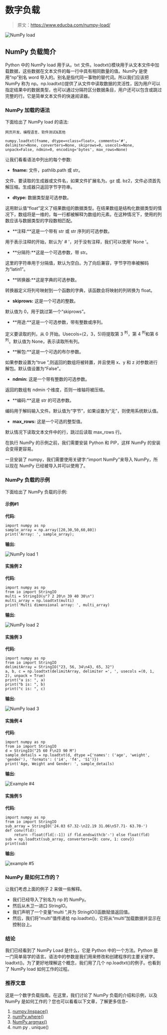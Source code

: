 # 数字负载

> 原文：<https://www.educba.com/numpy-load/>

![NumPy load](img/ee8f11967572013914a60d674a3261ec.png)



## NumPy 负载简介

Python 中的 NumPy load 用于从。txt 文件。loadtxt()模块用于从文本文件中加载数据，这些数据在文本文件的每一行中具有相同数量的值。NumPy 是使用“np”别名 word 导入的。别名是指代同一事物的替代词。所以我们应该把 NumPy 称为 np。np.loadtxt()提供了从文件中读取数据的灵活性，因为用户可以指定结果中的数据类型，也可以通过分隔符区分数据条目，用户还可以包含或跳过完整的行。它是简单文本文件的快速阅读器。

### NumPy 加载的语法

下面给出了 NumPy load 的语法:

<small>网页开发、编程语言、软件测试&其他</small>

```
numpy.loadtxt(fname, dtype=<class=float>, comments='#', delimiter=None, converters=None, skiprows=0, usecols=None, unpack=False, ndmin=0, encoding='bytes', max_rows=None)
```

让我们看看语法中列出的每个参数:

*   **fname:** 文件，pathlib.path 或 str。

文件、要读取的生成器或文件名，如果文件扩展名为。gz 或. bz2，文件必须首先解压缩。生成器只返回字节字符串。

*   **dtype:** 数据类型是可选参数。

这用默认值“float”定义了结果数组的数据类型。在结果数组是结构化数据类型的情况下，数组将是一维的，每一行都被解释为数组的元素。在这种情况下，使用的列数应该与数据类型的字段数相匹配。

*   **注释:**这是一个带有 str 或 str 序列的可选参数。

用于表示注释的开始，默认为' # '，对于没有注释，我们可以使用' None '。

*   **分隔符:**这是一个可选参数，带 str。

这里的字符串用于分隔值，默认为空白。为了向后兼容，字节字符串被解码为“latin1”。

*   **转换器:**这是字典的可选参数。

转换器定义将列号映射到一个函数的字典，该函数会将映射的列转换为 float。

*   **skiprows:** 这是一个可选的整数。

默认值为 0，用于跳过第一个“skiprows”。

*   **用途:**这是一个可选参数，带有整数或序列。

定义要读取的列，从 0 开始。Usecols=(2，3，5)将提取第 3 <sup>列</sup>，第 4 <sup>列</sup>和第 6 <sup>列</sup>。默认值为 None，表示读取所有列。

*   **解包:**这是一个可选的布尔参数。

如果参数设置为“true ”,则返回的数组将被转置，并且使用 x、y 和 z 对参数进行解包。默认值设置为“False”。

*   **ndmin:** 这是一个带有整数的可选参数。

返回的数组有 ndmin 个维度，否则一维轴将被压缩。

*   **编码:**这是 str 的可选参数。

编码用于解码输入文件。默认值为“字节”，如果设置为“无”，则使用系统默认值。

*   **max_rows:** 这是一个可选的整型值。

默认情况下读取文本文件中的行，跳过后读取 max_rows 行。

在执行 NumPy 的示例之前，我们需要安装 Python 和 PIP，这样 NumPy 的安装会变得更容易。

一旦安装了 numpy，我们需要使用关键字:“import NumPy”来导入 NumPy，所以现在 NumPy 已经被导入并可以使用了。

### NumPy 负载的示例

下面给出了 NumPy 负载的示例:

#### 示例#1

**代码:**

```
import numpy as np
sample_array = np.array([20,30,50,60,80])
print('Array: ', sample_array);
```

**输出:**

![NumPy load 1](img/f55baf6f2f6ccb43b057b9eefce59dff.png)



#### 实施例 2

**代码:**

```
import numpy as np
from io import StringIO
multi = StringIO(u"7 2 20\n 39 40 30\n")
multi_array = np.loadtxt(multi)
print('Multi dimensional array: ', multi_array)
```

**输出:**

![NumPy load 2](img/3ec40f1e6c1ce8a023240a467f05a2ab.png)



#### 实施例 3

**代码:**

```
import numpy as np
from io import StringIO
delimitArray = StringIO("23, 56, 34\n43, 65, 32")
a, b, c = np.loadtxt(delimitArray, delimiter =', ', usecols =(0, 1, 2), unpack = True)
print("a is: ", a)
print("b is: ", b)
print("c is: ", c)
```

**输出:**

![NumPy load 3](img/d15ac6f54dfaaec4c5dcada2370b347b.png)



#### 实施例 4

**代码:**

```
import numpy as np
from io import StringIO
d = StringIO("25 60 F\n23 90 M")
sample_details = np.loadtxt(d, dtype ={'names': ('age', 'weight', 'gender'), 'formats': ('i4', 'f4', 'S1')})
print('Age, Weight and Gender: ', sample_details)
```

**输出:**

![Example #4](img/b50b967b17b04d899ec277a3e1fb3774.png)



#### 实施例 5

**代码:**

```
import numpy as np
from io import StringIO
sub_array = StringIO('24.03 67.32-\n22.19 31.06\n57.71- 63.70-')
def conv(fld):
    return -float(fld[:-1]) if fld.endswith(b'-') else float(fld)
sub = np.loadtxt(sub_array, converters={0: conv, 1: conv})
print(sub)
```

**输出:**

![example #5](img/1bec71d3d384ba4248980ce3f021d469.png)



### NumPy 是如何工作的？

让我们考虑上面的例子 2 来做一些解释。

*   我们已经导入了别名为 np 的 NumPy。
*   然后从木卫一进口 StringIO。
*   我们声明了一个变量“multi ”,并为 StringIO()函数赋值返回值。
*   然后，我们将“multi”值传递给 np.loadtxt()，它将从“multi”加载数据并显示在控制台上。

### 结论

我们已经看到了 NumPy Load 是什么，它是 Python 中的一个方法。Python 是一门简单易学的语言。语法中的参数是我们用来修改和创建程序的主要关键字。loadtxt()。为了更好地理解这个概念，我们用了几个 np.loadtxt()的例子。也看到了 NumPy load 如何工作的过程。

### 推荐文章

这是一个数字负载指南。在这里，我们讨论了 NumPy 负载的介绍和示例，以及 NumPy 是如何工作的？您也可以看看以下文章，了解更多信息–

1.  [numpy.linspace()](https://www.educba.com/numpy-linspace/)
2.  [numPy.where()](https://www.educba.com/numpy-where/)
3.  [NumPy.argmax()](https://www.educba.com/numpy-argmax/)
4.  num py . unique()





